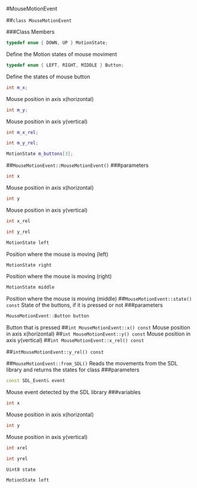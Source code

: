 #MouseMotionEvent

##```class MouseMotionEvent```

###Class Members
```c++
typedef enum { DOWN, UP } MotionState;
```
Define the Motion states of mouse moviment
```c++
typedef enum { LEFT, RIGHT, MIDDLE } Button;
```
Define the states of mouse button
```c++
int m_x;
```
Mouse position in axis x(horizontal)
```c++
int m_y;
```
Mouse position in axis y(vertical)
```c++
int m_x_rel;
```

```c++
int m_y_rel;
```

```c++
MotionState m_buttons[3];
```

##```MouseMotionEvent::MouseMotionEvent()```
###parameters
```c++
int x
```
Mouse position in axis x(horizontal)
```c++
int y
```
Mouse position in axis y(vertical)
```c++
int x_rel
```
```c++
int y_rel
```
```c++
MotionState left
```
Position where the mouse is moving (left)
```c++
MotionState right
```
Position where the mouse is moving (right)
```c++
MotionState middle
```
Position where the mouse is moving (middle)
##```MouseMotionEvent::state() const```
State of the buttons, if it is pressed or not
###parameters
```c++
MouseMotionEvent::Button button
```
Button that is pressed
##```int MouseMotionEvent::x() const```
Mouse position in axis x(horizontal)
##```int MouseMotionEvent::y() const```
Mouse position in axis y(vertical)
##```int MouseMotionEvent::x_rel() const```

##```intMouseMotionEvent::y_rel() const```

##```MouseMotionEvent::from_SDL()```
Reads the movements from the SDL library and returns the states for class
###parameters
```c++
const SDL_Event& event
```
Mouse event detected by the SDL library
###variables
```c++
int x
```
Mouse position in axis x(horizontal)
```c++
int y
```
Mouse position in axis y(vertical)
```c++
int xrel
```
```c++
int yrel
```
```c++
Uint8 state
```
```c++
MotionState left
```
